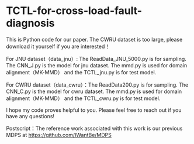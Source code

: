 # TCTL-for-cross-load-fault-diagnosis
This is Python code for our paper. The CWRU dataset is too large, please download it yourself if you are interested！

For JNU dataset（data_jnu）: The ReadData_JNU_5000.py is for sampling. The CNN_J.py is the model for jnu dataset. The mmd.py is used for domain alignment（MK-MMD） and the TCTL_jnu.py is for test model.

For CWRU dataset（data_cwru）：The ReadData200.py is for sampling. The CNN_C.py is the model for cwru dataset. The mmd.py is used for domain alignment（MK-MMD） and the TCTL_cwru.py is for test model.

I hope my code proves helpful to you. Please feel free to reach out if you have any questions!

Postscript：The reference work associated with this work is our previous MDPS at https://github.com/IWantBe/MDPS
